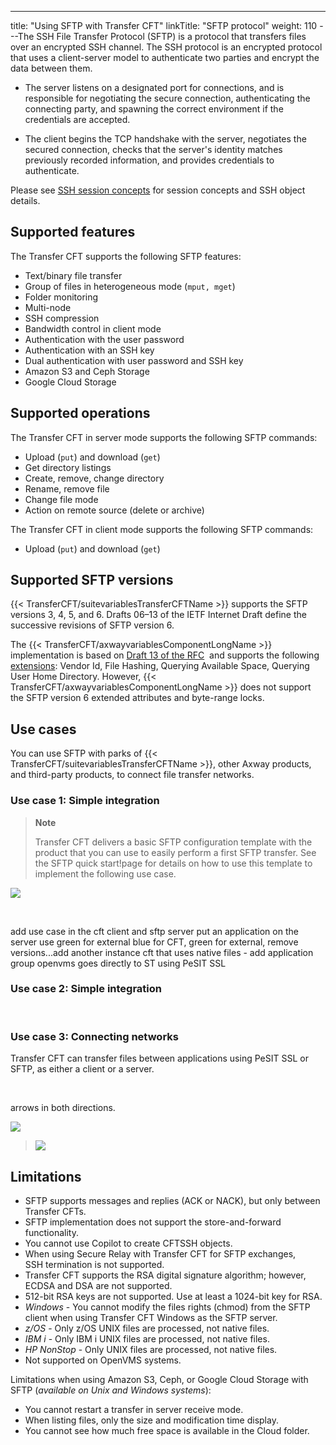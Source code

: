 ---
title: "Using SFTP with Transfer CFT"
linkTitle: "SFTP protocol"
weight: 110
---The SSH File Transfer Protocol (SFTP) is a protocol that transfers files over an encrypted SSH channel. The SSH protocol is an encrypted protocol that uses a client-server model to authenticate two parties and encrypt the data between them.

* The server listens on a designated port for connections, and is responsible for negotiating the secure connection, authenticating the connecting party, and spawning the correct environment if the credentials are accepted.

* The client begins the TCP handshake with the server, negotiates the secured connection, checks that the server's identity matches previously recorded information, and provides credentials to authenticate.

Please see [SSH session concepts](sftp_keys_concepts) for session concepts and SSH object details.

<span id="Supporte2"></span>

## Supported features    

The Transfer CFT supports the following SFTP features:

* Text/binary file transfer
* Group of files in heterogeneous mode (`mput, mget`)
* Folder monitoring
* Multi-node
* SSH compression
* Bandwidth control in client mode
* Authentication with the user password
* Authentication with an SSH key
* Dual authentication with user password and SSH key
* Amazon S3 and Ceph Storage
* Google Cloud Storage

<span id="Supporte"></span>

## Supported operations

The Transfer CFT in server mode supports the following SFTP commands:

* Upload (`put`) and download (`get`)
* Get directory listings
* Create, remove, change directory
* Rename, remove file
* Change file mode
* Action on remote source (delete or archive)

The Transfer CFT in client mode supports the following SFTP commands:

* Upload (`put`) and download (`get`)

## Supported SFTP versions

{{< TransferCFT/suitevariablesTransferCFTName  >}} supports the SFTP versions 3, 4, 5, and 6. Drafts 06–13 of the IETF Internet Draft define the successive revisions of SFTP version 6.

The {{< TransferCFT/axwayvariablesComponentLongName  >}} implementation is based on [Draft 13 of the RFC](https://datatracker.ietf.org/doc/html/draft-ietf-secsh-filexfer-13)  and supports the following [extensions](https://datatracker.ietf.org/doc/html/draft-ietf-secsh-filexfer-extensions-00): Vendor Id, File Hashing, Querying Available Space, Querying User Home Directory. However, {{< TransferCFT/axwayvariablesComponentLongName  >}} does not support the SFTP version 6 extended attributes and byte-range locks.

<span id="Use"></span>

## Use cases

You can use SFTP with parks of {{< TransferCFT/suitevariablesTransferCFTName  >}}, other Axway products, and third-party products, to connect file transfer networks.

### Use case 1: Simple integration

> **Note**
>
> Transfer CFT delivers a basic SFTP configuration template with the product that you can use to easily perform a first SFTP transfer. See the SFTP quick start!page for details on how to use this template to implement the following use case.

![](/Images/TransferCFT/sftp_UC1.png)

 

add use case in the cft client and sftp server put an application on the server use green for external blue for CFT, green for external, remove versions...add another instance cft that uses native files - add application group openvms goes directly to ST using PeSIT SSL

### Use case 2: Simple integration

 

### Use case 3: Connecting networks

Transfer CFT can transfer files between applications using PeSIT SSL or SFTP, as either a client or a server.

 

arrows in both directions.

![](/Images/TransferCFT/temp_111.png)

> ![](/Images/TransferCFT/sftp_UC2.png)

<span id="Limitati"></span>

## Limitations

* SFTP supports messages and replies (ACK or NACK), but only between Transfer CFTs.
* SFTP implementation does not support the store-and-forward functionality.
* You cannot use Copilot to create CFTSSH objects.
* When using Secure Relay with Transfer CFT for SFTP exchanges, SSH termination is not supported.
* Transfer CFT supports the RSA digital signature algorithm; however, ECDSA and DSA are not supported.
* 512-bit RSA keys are not supported. Use at least a 1024-bit key for RSA.
* *Windows* - You cannot modify the files rights (chmod) from the SFTP client when using Transfer CFT Windows as the SFTP server.
* *z/OS* - Only z/OS UNIX files are processed, not native files.
* *IBM i* - Only IBM i UNIX files are processed, not native files.
* *HP NonStop* - Only UNIX files are processed, not native files.
* Not supported on OpenVMS systems.

Limitations when using Amazon S3, Ceph, or Google Cloud Storage with SFTP (*available on Unix and Windows systems*):

* You cannot restart a transfer in server receive mode.
* When listing files, only the size and modification time display.
* You cannot see how much free space is available in the Cloud folder.
